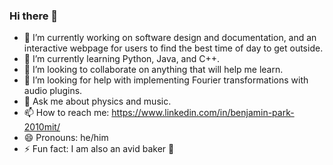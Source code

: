 ### Hi there 👋

- 🔭 I’m currently working on software design and documentation, and an interactive webpage for users to find the best time of day to get outside.
- 🌱 I’m currently learning Python, Java, and C++.
- 👯 I’m looking to collaborate on anything that will help me learn.
- 🤔 I’m looking for help with implementing Fourier transformations with audio plugins.
- 💬 Ask me about physics and music.
- 📫 How to reach me: https://www.linkedin.com/in/benjamin-park-2010mit/
- 😄 Pronouns: he/him
- ⚡ Fun fact: I am also an avid baker 🍞
